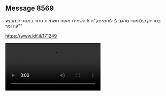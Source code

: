 ## Message 8569

במרחק קילומטר מהגבול:
לוחמי צק"ח 5 השמידו מאות תשתיות טרור במסגרת מבצע "עוז וניר"

https://www.idf.il/171249

![Video](./8569/8569_media.mp4)
